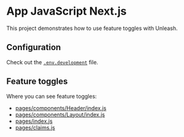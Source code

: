 # App JavaScript Next.js

This project demonstrates how to use feature toggles with Unleash.

## Configuration

Check out the [`.env.development`](./.env.development) file.

## Feature toggles

Where you can see feature toggles:

- [pages/components/Header/index.js](./pages/components/Header/index.js)
- [pages/components/Layout/index.js](./pages/components/Layout/index.js)
- [pages/index.js](./pages/index.js)
- [pages/claims.js](./pages/claims.js)

